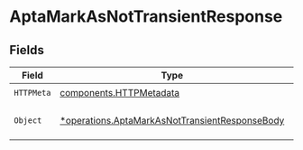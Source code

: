 # AptaMarkAsNotTransientResponse


## Fields

| Field                                                                                                           | Type                                                                                                            | Required                                                                                                        | Description                                                                                                     |
| --------------------------------------------------------------------------------------------------------------- | --------------------------------------------------------------------------------------------------------------- | --------------------------------------------------------------------------------------------------------------- | --------------------------------------------------------------------------------------------------------------- |
| `HTTPMeta`                                                                                                      | [components.HTTPMetadata](../../models/components/httpmetadata.md)                                              | :heavy_check_mark:                                                                                              | N/A                                                                                                             |
| `Object`                                                                                                        | [*operations.AptaMarkAsNotTransientResponseBody](../../models/operations/aptamarkasnottransientresponsebody.md) | :heavy_minus_sign:                                                                                              | The request has succeeded.                                                                                      |